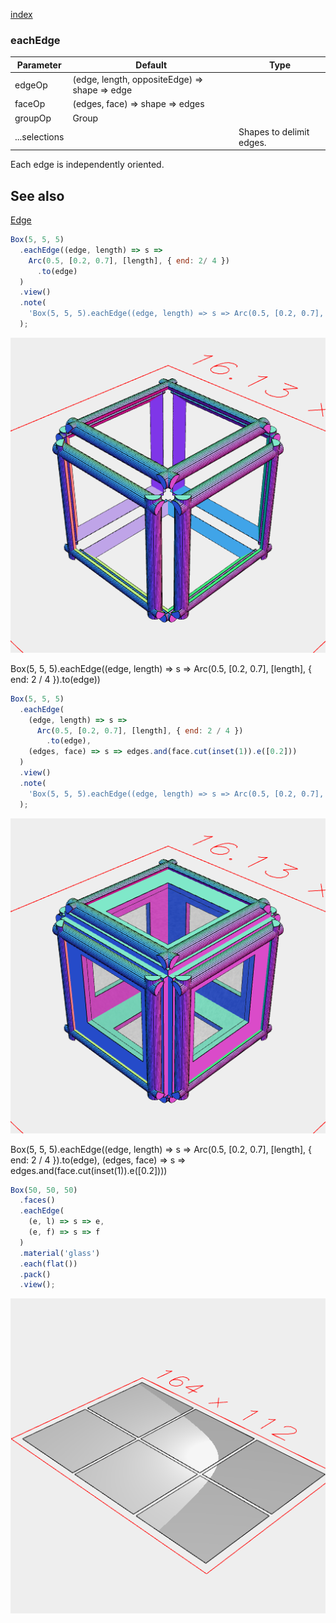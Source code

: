 [index](../../nb/api/index.md)
### eachEdge
Parameter|Default|Type
---|---|---
edgeOp|(edge, length, oppositeEdge) => shape => edge|
faceOp|(edges, face) => shape => edges|
groupOp|Group|
...selections||Shapes to delimit edges.

Each edge is independently oriented.

## See also
[Edge](../../nb/api/Edge.md)

```JavaScript
Box(5, 5, 5)
  .eachEdge((edge, length) => s =>
    Arc(0.5, [0.2, 0.7], [length], { end: 2/ 4 })
      .to(edge)
  )
  .view()
  .note(
    'Box(5, 5, 5).eachEdge((edge, length) => s => Arc(0.5, [0.2, 0.7], [length], { end: 2 / 4 }).to(edge))'
  );
```

![Image](eachEdge.md.$2.png)

Box(5, 5, 5).eachEdge((edge, length) => s => Arc(0.5, [0.2, 0.7], [length], { end: 2 / 4 }).to(edge))

```JavaScript
Box(5, 5, 5)
  .eachEdge(
    (edge, length) => s =>
      Arc(0.5, [0.2, 0.7], [length], { end: 2 / 4 })
        .to(edge),
    (edges, face) => s => edges.and(face.cut(inset(1)).e([0.2]))
  )
  .view()
  .note(
    'Box(5, 5, 5).eachEdge((edge, length) => s => Arc(0.5, [0.2, 0.7], [length], { end: 2 / 4 }).to(edge), (edges, face) => s => edges.and(face.cut(inset(1)).e([0.2])))'
  );
```

![Image](eachEdge.md.$3.png)

Box(5, 5, 5).eachEdge((edge, length) => s => Arc(0.5, [0.2, 0.7], [length], { end: 2 / 4 }).to(edge), (edges, face) => s => edges.and(face.cut(inset(1)).e([0.2])))

```JavaScript
Box(50, 50, 50)
  .faces()
  .eachEdge(
    (e, l) => s => e,
    (e, f) => s => f
  )
  .material('glass')
  .each(flat())
  .pack()
  .view();
```

![Image](eachEdge.md.$4.png)
